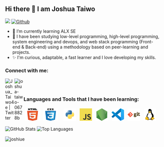 ## Hi there 👋 I am Joshua Taiwo

![](https://visitor-badge.laobi.icu/badge?page_id=joshiue.joshiue) [![Github](https://img.shields.io/github/followers/joshiue?label=Follow&style=social)](https://github.com/joshiue)
- 🌱 I’m currently learning ALX SE
- 🌱 I have been studying low-level programming, high-level
programming, system engineering and devops, and web
stack programming (Front-end & Back-end) using a
methodology based on peer-learning and projects.
- ✨ I'm curious, adaptable, a fast learner and I love developing my skills.

### Connect with me:

<a href="https://twitter.com/Joshua_Taiwo4e">
  <img align="left" alt="Joshua_Taiwo4e | Twitter" width="30px" src="https://cdn.jsdelivr.net/npm/simple-icons@v3/icons/twitter.svg" />
</a>
<a href="https://www.linkedin.com/in/joshua-taiwo-0678828b/">
  <img align="left" alt="joshua-taiwo-0678828b" width="30px" src="https://cdn.jsdelivr.net/npm/simple-icons@v3/icons/linkedin.svg" />
</a>

<br/>
<br/>
  
### Languages and Tools that I have been learning:
<p align="center">
<img align="left" alt="html" width="50px" src="https://raw.githubusercontent.com/github/explore/80688e429a7d4ef2fca1e82350fe8e3517d3494d/topics/html/html.png" alt="html" height="40" style="vertical-align:top; margin:4px">
<img align="left" alt="css" width="50px" src="https://raw.githubusercontent.com/github/explore/80688e429a7d4ef2fca1e82350fe8e3517d3494d/topics/css/css.png" alt="css" height="40" style="vertical-align:top; margin:4px">
<img src="https://raw.githubusercontent.com/github/explore/80688e429a7d4ef2fca1e82350fe8e3517d3494d/topics/python/python.png" alt="Python" height="40" style="vertical-align:top; margin:4px">
<img src="https://raw.githubusercontent.com/github/explore/80688e429a7d4ef2fca1e82350fe8e3517d3494d/topics/javascript/javascript.png" alt="Javascript" height="40" style="vertical-align:top; margin:4px">
  <img src="https://raw.githubusercontent.com/github/explore/80688e429a7d4ef2fca1e82350fe8e3517d3494d/topics/nodejs/nodejs.png" alt="Nodejs" height="40" style="vertical-align:top; margin:4px">
<img src="https://raw.githubusercontent.com/github/explore/80688e429a7d4ef2fca1e82350fe8e3517d3494d/topics/visual-studio-code/visual-studio-code.png" alt="VS Code" height="40" style="vertical-align:top; margin:4px">
  <img src="https://raw.githubusercontent.com/github/explore/80688e429a7d4ef2fca1e82350fe8e3517d3494d/topics/git/git.png" alt="Git" height="40" style="vertical-align:top; margin:4px">
   <img src="https://raw.githubusercontent.com/github/explore/80688e429a7d4ef2fca1e82350fe8e3517d3494d/topics/linux/linux.png" alt="Linux" height="40" style="vertical-align:top; margin:4px">
</p>

![GitHub Stats](https://github-readme-stats.vercel.app/api?username=joshiue&count_private=true&show_icons=true&theme=radical)
![Top Languages](https://github-readme-stats.vercel.app/api/top-langs/?username=joshiue&show_icons=true&theme=radical)

<p><img align="center" src="https://github-readme-streak-stats.herokuapp.com/?user=joshiue&" alt="joshiue" /></p>

